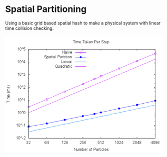 Spatial Partitioning
===================

Using a basic grid based spatial hash to make a physical system with linear
time collision checking.

![Comparison to naive method](compare.png)

